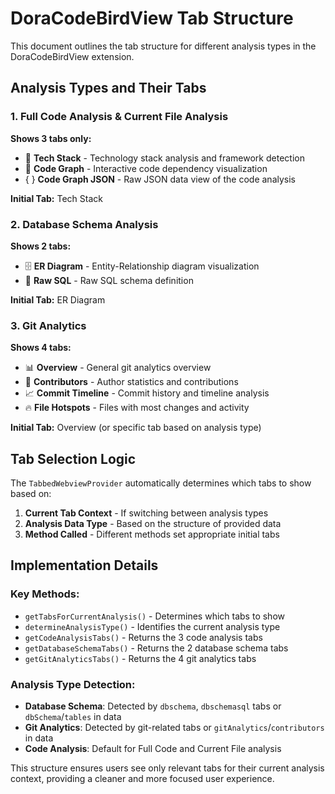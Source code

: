 # DoraCodeBirdView Tab Structure

This document outlines the tab structure for different analysis types in the DoraCodeBirdView extension.

## Analysis Types and Their Tabs

### 1. Full Code Analysis & Current File Analysis
**Shows 3 tabs only:**
- 🔧 **Tech Stack** - Technology stack analysis and framework detection
- 🔗 **Code Graph** - Interactive code dependency visualization  
- { } **Code Graph JSON** - Raw JSON data view of the code analysis

**Initial Tab:** Tech Stack

### 2. Database Schema Analysis
**Shows 2 tabs:**
- 🗄️ **ER Diagram** - Entity-Relationship diagram visualization
- 📝 **Raw SQL** - Raw SQL schema definition

**Initial Tab:** ER Diagram

### 3. Git Analytics
**Shows 4 tabs:**
- 📊 **Overview** - General git analytics overview
- 👥 **Contributors** - Author statistics and contributions
- 📈 **Commit Timeline** - Commit history and timeline analysis
- 🔥 **File Hotspots** - Files with most changes and activity

**Initial Tab:** Overview (or specific tab based on analysis type)

## Tab Selection Logic

The `TabbedWebviewProvider` automatically determines which tabs to show based on:

1. **Current Tab Context** - If switching between analysis types
2. **Analysis Data Type** - Based on the structure of provided data
3. **Method Called** - Different methods set appropriate initial tabs

## Implementation Details

### Key Methods:
- `getTabsForCurrentAnalysis()` - Determines which tabs to show
- `determineAnalysisType()` - Identifies the current analysis type
- `getCodeAnalysisTabs()` - Returns the 3 code analysis tabs
- `getDatabaseSchemaTabs()` - Returns the 2 database schema tabs  
- `getGitAnalyticsTabs()` - Returns the 4 git analytics tabs

### Analysis Type Detection:
- **Database Schema**: Detected by `dbschema`, `dbschemasql` tabs or `dbSchema`/`tables` in data
- **Git Analytics**: Detected by git-related tabs or `gitAnalytics`/`contributors` in data
- **Code Analysis**: Default for Full Code and Current File analysis

This structure ensures users see only relevant tabs for their current analysis context, providing a cleaner and more focused user experience.